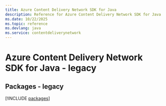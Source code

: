 ```yaml
---
title: Azure Content Delivery Network SDK for Java
description: Reference for Azure Content Delivery Network SDK for Java
ms.date: 10/22/2025
ms.topic: reference
ms.devlang: java
ms.service: contentdeliverynetwork
---
```

# Azure Content Delivery Network SDK for Java - legacy
## Packages - legacy
[!INCLUDE [packages](content-delivery-network-index.md)]